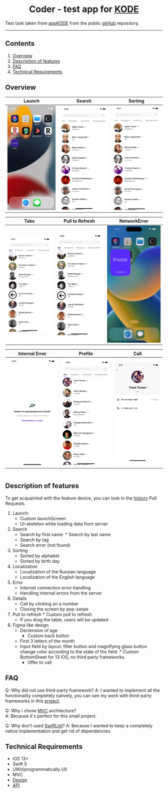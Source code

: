 <h1 align="center">Coder - test app for <a href="https://kode.ru/">KODE</a></h1>

Test task taken from [appKODE](https://kode.ru/) from the public [gitHub](https://github.com/appKODE/trainee-test-ios) repository.

---

## Contents

1. [Overview](#overview)
2. [Description of features](#description-of-features)
3. [FAQ](#faq)
4. [Technical Requirements](#technical-requirements)

## Overview

<table>
    <thead>
        <tr>
            <th>Launch</th>
            <th>Search</th>
            <th>Sorting</th>
        </tr>
    </thead>
    <tbody>
        <tr>
            <td>
                <img width="250" src="Resources/LauncScreen.gif">
            </td>
            <td>
                <img width="250" src="Resources/Search.gif">
            </td>
                        <td>
                <img width="250" src="Resources/Sorting.gif">
            </td>
        </tr>
    </tbody>
</table>

<table>
    <thead>
        <tr>
            <th>Tabs</th>
            <th>Pull to Refresh</th>
            <th>NetworkError</th>
        </tr>
    </thead>
    <tbody>
        <tr>
            <td>
                <img width="250" src="Resources/Tabs.gif">
            </td>
            <td>
                <img width="250" src="Resources/Refresh.gif">
            </td>
                        <td>
                <img width="250" src="Resources/Coder.gif">
            </td>
        </tr>
    </tbody>
</table>

<table>
    <thead>
        <tr>
            <th>Internal Error</th>
            <th>Profile</th>
            <th>Call</th>
        </tr>
    </thead>
    <tbody>
        <tr>
            <td>
                <img width="250" src="Resources/IternalError.gif">
            </td>
            <td>
                <img width="250" src="Resources/Profile.gif">
            </td>
            <td>
                <img width="250" src="Resources/Call.gif">
            </td>
        </tr>
    </tbody>
</table>

<table>
    <thead>
        </tr>
    </tbody>
</table>

## Description of features

To get acquainted with the feature device, you can look in the [history](https://github.com/NikitaRekaev/Coder/pulls?q=is%3Apr+is%3Aclosed) Pull Requests.

1. Launch:
    * Custom launchScreen
    * UI-skeleton while loading data from server
2. Search
    * Search by first name         * Search by last name
    * Search by tag
    * Search error (not found)
3. Sorting
    * Sorted by alphabet
    * Sorted by birth day
4. Localization
    * Localization of the Russian language
    * Localization of the English language
5. Error
    * Internet connection error handling
    * Handling internal errors from the server
6. Details
    * Call by clicking on a number
    * Closing the screen by pop-swipe
7. Pull to refresh
        * Custom pull to refresh
     * If you drag the table, users will be updated
8. Figma like design
    * Declension of age
        * Custom back button
    * First 3 letters of the month
    * Input field by layout: filter button and magnifying glass button change color according to the state of the field         * Custom BottomSheet for 13 iOS, no third party frameworks. 
        * Offer to call

## FAQ

Q: Why did not use third-party framework?
A: I wanted to implement all the functionality completely natively, you can see my work with third-party frameworks in this [project](https://github.com/NikitaRekaev/Recipes).

Q: Why i chose [MVС](https://ru.wikipedia.org/wiki/Model-View-Controller) architecture? </br>
A: Because it's perfect for this small project.

Q: Why don’t used [SwiftLint](https://github.com/realm/SwiftLint)?
A: Because I wanted to keep a completely native implementation and get rid of dependencies.

## Technical Requirements

* iOS 13+
* Swift 5
* UIKit(programmatically UI)
* MVC
* <a href="https://www.figma.com/file/GRRKONipVClULsfdCAuVs1/KODE-Trainee-Dev-Осень'21?node-id=0%3A1">Design</a>
* <a href="https://kode-education.stoplight.io/docs/trainee-test/b3A6MjUxNDM5Mjg-get-users">API</a>
